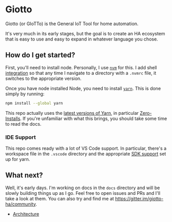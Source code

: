 # Giotto

Giotto (or GIoTTo) is the General IoT Tool for home automation.

It's very much in its early stages, but the goal is to create an HA ecosystem that is easy to use and easy to expand in whatever language you chose.

## How do I get started?

First, you'll need to install node. Personally, I use [`nvm`](https://github.com/nvm-sh/nvm) for this. I add shell [integration](https://github.com/nvm-sh/nvm#deeper-shell-integration) so that any time I navigate to a directory with a `.nvmrc` file, it switches to the appropriate version.

Once you have node installed Node, you need to install [`yarn`](https://classic.yarnpkg.com/en/). This is done simply by running:

```zsh
npm install --global yarn
```

This repo actually uses the [latest versions of Yarn](https://yarnpkg.com/getting-started), in particular [Zero-Installs](https://yarnpkg.com/features/zero-installs). If
you're unfamiliar with what this brings, you should take some time to read the docs.

### IDE Support

This repo comes ready with a lot of VS Code support. In particular, there's a workspace file in the `.vscode` directory and the appropriate [SDK support](https://yarnpkg.com/getting-started/editor-sdks) set up for yarn.

## What next?

Well, it's early days. I'm working on docs in the `docs` directory and will be slowly building things up as I go. Feel free to open issues and PRs and I'll take a look at them. You can also try and find me at https://gitter.im/giotto-ha/community.

 - [Architecture](docs/Architecture.md)

